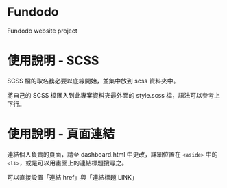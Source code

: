 # Fundodo
Fundodo website project


# 使用說明 - SCSS

SCSS 檔的取名務必要以底線開始，並集中放到 scss 資料夾中。

將自己的 SCSS 檔匯入到此專案資料夾最外面的 style.scss 檔，語法可以參考上下行。


# 使用說明 - 頁面連結

連結個人負責的頁面，請至 dashboard.html 中更改，詳細位置在 `<aside>` 中的 `<li>`，或是可以用畫面上的連結標題搜尋之。

可以直接設置「連結 href」與「連結標題 LINK」
